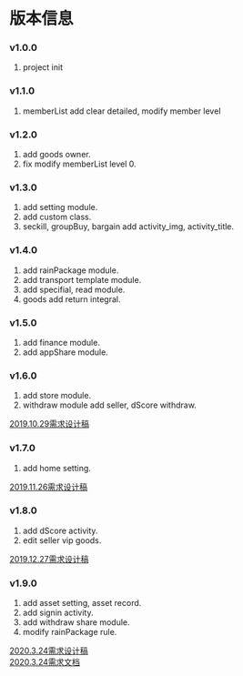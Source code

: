 # 版本信息

### v1.0.0
  1. project init

### v1.1.0
  1.  memberList add clear detailed, modify member level

### v1.2.0
  1. add goods owner.
  2. fix modify memberList level 0.

### v1.3.0
  1. add setting module.
  2. add custom class.
  3. seckill, groupBuy, bargain add activity_img, activity_title.

### v1.4.0
  1. add rainPackage module.
  2. add transport template module.
  3. add specifial, read module.
  4. goods add return integral.

### v1.5.0
  1. add finance module.
  2. add appShare module.

### v1.6.0
  1. add store module.
  2. withdraw module add seller, dScore withdraw.

[2019.10.29需求设计稿](https://lanhuapp.com/web/#/item/project/board?pid=efbf69c0-c8b7-40d4-94cf-aeecc80e67db)

### v1.7.0
  1. add home setting.

[2019.11.26需求设计稿](https://lanhuapp.com/web/#/item/project/board?pid=cbb1653f-397e-44c3-bbcf-db5e65ff61fa)

### v1.8.0
  1. add dScore activity.
  2. edit seller vip goods.

[2019.12.27需求设计稿](https://lanhuapp.com/web/#/item/project/board?pid=0c76aabe-c421-44ae-b98b-92702d1ac2d1)

### v1.9.0
  1. add asset setting, asset record.
  2. add signin activity.
  3. add withdraw share module.
  4. modify rainPackage rule.

[2020.3.24需求设计稿](https://lanhuapp.com/web/#/item/project/board?pid=5c03add8-e067-4c43-8e59-d9e6a53788af)  
[2020.3.24需求文档](https://docs.qq.com/sheet/DSnFEQ1JvcGxZZ2Rp?tab=BB08J2&c=G11A0J0)